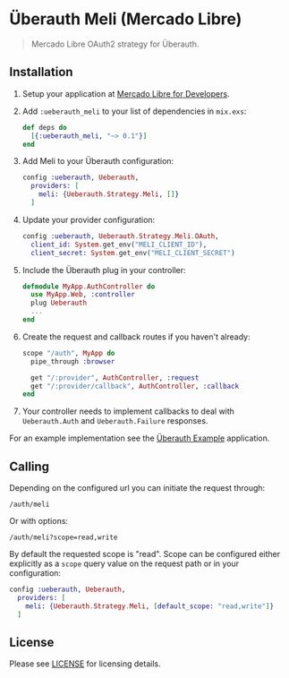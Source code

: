 # Überauth Meli (Mercado Libre)

> Mercado Libre OAuth2 strategy for Überauth.

## Installation

1. Setup your application at [Mercado Libre for Developers](https://developers.mercadolivre.com.br/).

1. Add `:ueberauth_meli` to your list of dependencies in `mix.exs`:

    ```elixir
    def deps do
      [{:ueberauth_meli, "~> 0.1"}]
    end
    ```

1. Add Meli to your Überauth configuration:

    ```elixir
    config :ueberauth, Ueberauth,
      providers: [
        meli: {Ueberauth.Strategy.Meli, []}
      ]
    ```

1.  Update your provider configuration:

    ```elixir
    config :ueberauth, Ueberauth.Strategy.Meli.OAuth,
      client_id: System.get_env("MELI_CLIENT_ID"),
      client_secret: System.get_env("MELI_CLIENT_SECRET")
    ```

1.  Include the Überauth plug in your controller:

    ```elixir
    defmodule MyApp.AuthController do
      use MyApp.Web, :controller
      plug Ueberauth
      ...
    end
    ```

1.  Create the request and callback routes if you haven't already:

    ```elixir
    scope "/auth", MyApp do
      pipe_through :browser

      get "/:provider", AuthController, :request
      get "/:provider/callback", AuthController, :callback
    end
    ```

1. Your controller needs to implement callbacks to deal with `Ueberauth.Auth` and `Ueberauth.Failure` responses.

For an example implementation see the [Überauth Example](https://github.com/ueberauth/ueberauth_example) application.

## Calling

Depending on the configured url you can initiate the request through:

    /auth/meli

Or with options:

    /auth/meli?scope=read,write

By default the requested scope is "read". Scope can be configured either explicitly as a `scope` query value on the request path or in your configuration:

```elixir
config :ueberauth, Ueberauth,
  providers: [
    meli: {Ueberauth.Strategy.Meli, [default_scope: "read,write"]}
  ]
```

## License

Please see [LICENSE](https://github.com/marciotoze/ueberauth_meli/blob/master/LICENSE) for licensing details.
